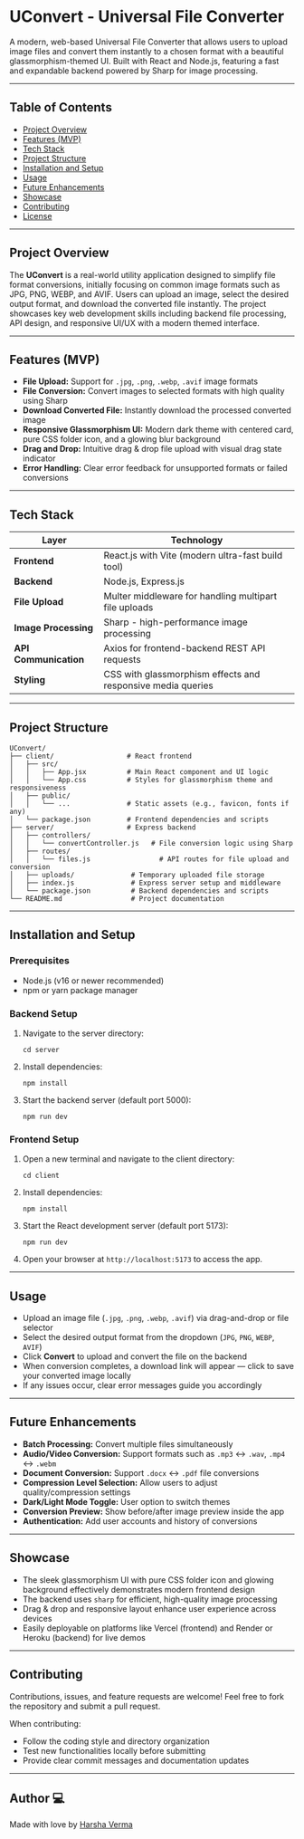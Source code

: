 # UConvert - Universal File Converter

A modern, web-based Universal File Converter that allows users to upload image files and convert them instantly to a chosen format with a beautiful glassmorphism-themed UI. Built with React and Node.js, featuring a fast and expandable backend powered by Sharp for image processing.

---

## Table of Contents

- [Project Overview](#project-overview)  
- [Features (MVP)](#features-mvp)  
- [Tech Stack](#tech-stack)  
- [Project Structure](#project-structure)  
- [Installation and Setup](#installation-and-setup)  
- [Usage](#usage)  
- [Future Enhancements](#future-enhancements)  
- [Showcase](#showcase)  
- [Contributing](#contributing)  
- [License](#license)  

---

## Project Overview

The **UConvert** is a real-world utility application designed to simplify file format conversions, initially focusing on common image formats such as JPG, PNG, WEBP, and AVIF. Users can upload an image, select the desired output format, and download the converted file instantly. The project showcases key web development skills including backend file processing, API design, and responsive UI/UX with a modern themed interface.

---

## Features (MVP)

- **File Upload:** Support for `.jpg`, `.png`, `.webp`, `.avif` image formats  
- **File Conversion:** Convert images to selected formats with high quality using Sharp  
- **Download Converted File:** Instantly download the processed converted image  
- **Responsive Glassmorphism UI:** Modern dark theme with centered card, pure CSS folder icon, and a glowing blur background  
- **Drag and Drop:** Intuitive drag & drop file upload with visual drag state indicator  
- **Error Handling:** Clear error feedback for unsupported formats or failed conversions  

---

## Tech Stack

| Layer          | Technology                                                            |
|----------------|----------------------------------------------------------------------|
| **Frontend**   | React.js with Vite (modern ultra-fast build tool)                    |
| **Backend**    | Node.js, Express.js                                                  |
| **File Upload**| Multer middleware for handling multipart file uploads              |
| **Image Processing** | Sharp - high-performance image processing                         |
| **API Communication** | Axios for frontend-backend REST API requests                      |
| **Styling**    | CSS with glassmorphism effects and responsive media queries          |

---

## Project Structure

```
UConvert/
├── client/                  # React frontend
│   ├── src/
│   │   ├── App.jsx          # Main React component and UI logic
│   │   └── App.css          # Styles for glassmorphism theme and responsiveness
│   ├── public/
│   │   └── ...              # Static assets (e.g., favicon, fonts if any)
│   └── package.json         # Frontend dependencies and scripts
├── server/                  # Express backend
│   ├── controllers/
│   │   └── convertController.js   # File conversion logic using Sharp
│   ├── routes/
│   │   └── files.js                 # API routes for file upload and conversion
│   ├── uploads/              # Temporary uploaded file storage
│   ├── index.js              # Express server setup and middleware
│   └── package.json          # Backend dependencies and scripts
└── README.md                 # Project documentation
```

---

## Installation and Setup

### Prerequisites

- Node.js (v16 or newer recommended)  
- npm or yarn package manager  

### Backend Setup

1. Navigate to the server directory:
   ```
   cd server
   ```
2. Install dependencies:
   ```
   npm install
   ```
3. Start the backend server (default port 5000):
   ```
   npm run dev
   ```

### Frontend Setup

1. Open a new terminal and navigate to the client directory:
   ```
   cd client
   ```
2. Install dependencies:
   ```
   npm install
   ```
3. Start the React development server (default port 5173):
   ```
   npm run dev
   ```

4. Open your browser at `http://localhost:5173` to access the app.

---

## Usage

- Upload an image file (`.jpg`, `.png`, `.webp`, `.avif`) via drag-and-drop or file selector  
- Select the desired output format from the dropdown (`JPG`, `PNG`, `WEBP`, `AVIF`)  
- Click **Convert** to upload and convert the file on the backend  
- When conversion completes, a download link will appear — click to save your converted image locally  
- If any issues occur, clear error messages guide you accordingly  

---

## Future Enhancements

- **Batch Processing:** Convert multiple files simultaneously  
- **Audio/Video Conversion:** Support formats such as `.mp3` ↔ `.wav`, `.mp4` ↔ `.webm`  
- **Document Conversion:** Support `.docx` ↔ `.pdf` file conversions  
- **Compression Level Selection:** Allow users to adjust quality/compression settings  
- **Dark/Light Mode Toggle:** User option to switch themes  
- **Conversion Preview:** Show before/after image preview inside the app  
- **Authentication:** Add user accounts and history of conversions  

---

## Showcase

- The sleek glassmorphism UI with pure CSS folder icon and glowing background effectively demonstrates modern frontend design  
- The backend uses `sharp` for efficient, high-quality image processing  
- Drag & drop and responsive layout enhance user experience across devices  
- Easily deployable on platforms like Vercel (frontend) and Render or Heroku (backend) for live demos  

---

## Contributing

Contributions, issues, and feature requests are welcome! Feel free to fork the repository and submit a pull request.

When contributing:  
- Follow the coding style and directory organization  
- Test new functionalities locally before submitting  
- Provide clear commit messages and documentation updates  

---

## Author 💻
Made with love by [Harsha Verma](https://github.com/vermaharsha)
